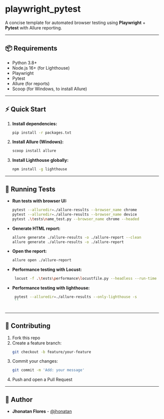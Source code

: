 # playwright_pytest

A concise template for automated browser testing using **Playwright** + **Pytest** with Allure reporting.

---

## 📦 Requirements
- Python 3.8+
- Node.js 16+ (for Lighthouse)
- Playwright
- Pytest
- Allure (for reports)
- Scoop (for Windows, to install Allure)

---

## ⚡️ Quick Start

1. **Install dependencies:**
   ```bash
   pip install -r packages.txt
   ```
2. **Install Allure (Windows):**
   ```bash
   scoop install allure
   ```
2. **Install Lighthouse globally:**
   ```bash
   npm install -g lighthouse
   ```
---

## 🚀 Running Tests

- **Run tests with browser UI:**
  ```bash
  pytest --alluredir=./allure-results --browser_name chrome
  pytest --alluredir=./allure-results --browser_name device
  pytest .\tests\name_test.py --browser_name chrome --headed 
  ```
- **Generate HTML report:**
  ```bash
  allure generate ./allure-results -o ./allure-report --clean
  allure generate ./allure-results -o ./allure-report
  ```
- **Open the report:**
  ```bash
  allure open ./allure-report
  ```
- **Performance testing with Locust:**
  ```bash
   locust -f .\tests\performance\locustfile.py --headless --run-time 40m --csv=resultados 
   ```
- **Performance testing with lighthouse:**
  ```bash
   pytest --alluredir=./allure-results --only-lighthouse -s
   ``
   
---

## 🤝 Contributing
1. Fork this repo
2. Create a feature branch:
   ```bash
   git checkout -b feature/your-feature
   ```
3. Commit your changes:
   ```bash
   git commit -m 'Add: your message'
   ```
4. Push and open a Pull Request

---

## 👤 Author
- **Jhonatan Flores** - [@jhonatan](https://github.com/Jhonatanfc94)